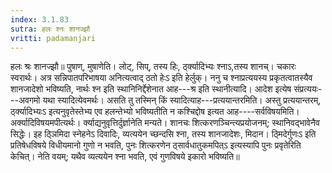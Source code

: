 ```yaml
---
index: 3.1.83
sutra: हलः श्नः शानज्झौ
vritti: padamanjari
---
```


 हलः श्रः शानज्झौ॥ पुषाण्, मुषाणेति। लोट्, सिप्, तस्य हिः, र्ठ्क्यादिभ्यः श्नाऽ,तस्य शानच्। चकारः स्वरार्थः। अत्र सन्निपातपरिभाषया अनित्यत्वाद् ठतो हेःऽ इति हेर्लुक्। ननु च श्नाप्रत्ययस्य प्रकृतत्वातस्यैव शानजादेशो भविष्यति, नार्थः श्न इति स्थानिनिर्द्देशेनात आह---श्र इति स्थानीत्यादि। आदेश इत्येष संप्रत्ययः---अवगमो यथा स्यादित्येवमर्थः। असति तु तस्मिन् किं स्यादित्याह---प्रत्ययान्तरमिति। अस्तु प्रत्ययान्तरम्, र्ठ्क्यादिभ्यःऽ इत्यनुवृतेस्तेभ्य एव हलन्तेभ्यो भविष्यतीति न कश्चिद्दोष इत्यत आह----सर्वविषयमिति। अर्क्यादिविषयमपीत्यर्थः। र्क्याद्यनुवृत्तिर्दुर्ज्ञानेति मन्यते। शानचः शित्करणञ्चिन्त्यप्रयोजनम्; स्थानिवद्भावेनैव सिद्धेः। इह ठ्ञिमिदा स्नेहनेऽ दिवादिः, व्यत्ययेन च्छन्दसि श्ना, तस्य शानजादेशः, मिदान। ठ्मिदेर्गुणःऽ इति प्रतिषेधविषये विधीयमानो गुणो न भवति, पुनः शित्करणेन ठ्सार्वधातुकमपित्ऽ इत्यस्यापि पुनः प्रवृतेरिति केचित्। नेति वयम्; यथैव व्यत्ययेन श्ना भवति, एवं गुणविषये इकारो भविष्यति॥